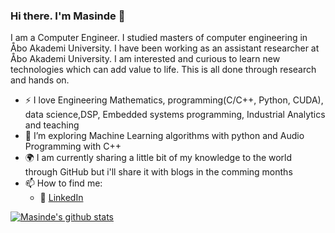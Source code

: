 ### Hi there. I'm Masinde 👋

I am a Computer Engineer. I studied masters of computer engineering in Åbo Akademi University. I have been working as an
assistant researcher at Åbo Akademi University. I am interested and curious to learn new technologies which can add value
to life. This is all done through research and hands on. 

- :zap: I love Engineering Mathematics, programming(C/C++, Python, CUDA), data science,DSP, Embedded systems programming, Industrial Analytics and teaching
- 🌱 I’m exploring Machine Learning algorithms with python and Audio Programming with C++
- :earth_africa: I am currently sharing a little bit of my knowledge to the world through GitHub but i'll share it with blogs in the comming months
- 📫 How to find me: 
  - :office: [LinkedIn](https://www.linkedin.com/in/mmasinde)






[![Masinde's github stats](https://github-readme-stats.vercel.app/api?username=masinde70&count_private=true&show_icons=true&theme=tokyonight&hide_rank=false)](https://github.com/anuraghazra/github-readme-stats)




